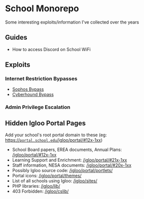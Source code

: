 # School Monorepo
Some interesting exploits/information I've collected over the years

## Guides
- How to access Discord on School WiFi

## Exploits
### Internet Restriction Bypasses
- [Sophos Bypass](SOPHOS.md)
- [Cyberhound Bypass](CYBERHOUND.md)
### Admin Privilege Escalation

## Hidden Igloo Portal Pages
Add your school's root portal domain to these (eg: [https://`portal.school.edu`/igloo/portal/#12x-1xx](https://portal.school.edu/igloo/portal/#12x-1xx))
- School Board papers, EREA documents, Annual Plans: [/igloo/portal/#12x-1xx](/igloo/portal/#12x-1xx)
- Learning Support and Enrichment: [/igloo/portal/#21x-1xx](/igloo/portal/#21x-1xx)
- Staff information, NESA documents: [/igloo/portal/#20x-1xx](/igloo/portal/#20x-1xx)
- Possibly Igloo source code: [/igloo/portal/portlets/](/igloo/portal/portlets/)
- Portal icons: [/igloo/portal/themes/](/igloo/portal/themes/)
- List of all schools using Igloo: [/igloo/sites/](/igloo/sites/)
- PHP libraries: [/igloo/lib/](/igloo/lib/)
- 403 Forbidden: [/igloo/cslib/](/igloo/cslib/)
